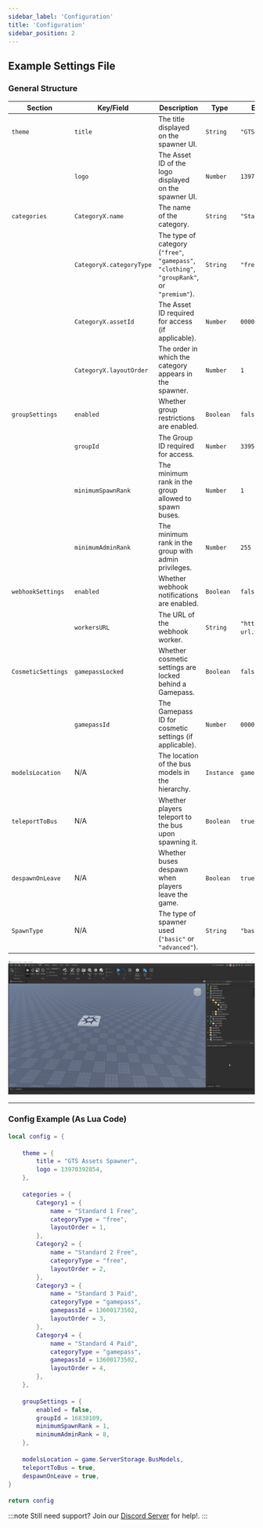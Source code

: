 ```yaml
---
sidebar_label: 'Configuration'
title: 'Configuration'
sidebar_position: 2
---
```


## Example Settings File

### General Structure

| Section                | Key/Field                  | Description                                                                                     | Type           | Example/Default Value               |
|------------------------|----------------------------|-------------------------------------------------------------------------------------------------|----------------|-------------------------------------|
| `theme`                | `title`                   | The title displayed on the spawner UI.                                                         | `String`       | `"GTS Assets Spawner"`             |
|                        | `logo`                    | The Asset ID of the logo displayed on the spawner UI.                                           | `Number`       | `13970392854`                      |
| `categories`           | `CategoryX.name`          | The name of the category.                                                                      | `String`       | `"Standard 1 Free"`                |
|                        | `CategoryX.categoryType`  | The type of category (`"free"`, `"gamepass"`, `"clothing"`, `"groupRank"`, or `"premium"`). | `String`       | `"free"`                           |
|                        | `CategoryX.assetId`       | The Asset ID required for access (if applicable).                                              | `Number`       | `000000`                           |
|                        | `CategoryX.layoutOrder`   | The order in which the category appears in the spawner.                                         | `Number`       | `1`                                |
| `groupSettings`        | `enabled`                 | Whether group restrictions are enabled.                                                        | `Boolean`      | `false`                            |
|                        | `groupId`                 | The Group ID required for access.                                                              | `Number`       | `3395411`                         |
|                        | `minimumSpawnRank`        | The minimum rank in the group allowed to spawn buses.                                           | `Number`       | `1`                                |
|                        | `minimumAdminRank`        | The minimum rank in the group with admin privileges.                                            | `Number`       | `255`                              |
| `webhookSettings`      | `enabled`                 | Whether webhook notifications are enabled.                                                     | `Boolean`      | `false`                            |
|                        | `workersURL`              | The URL of the webhook worker.                                                                 | `String`       | `"https://my-worker-url.workers.dev/"` |
| `CosmeticSettings`     | `gamepassLocked`          | Whether cosmetic settings are locked behind a Gamepass.                                         | `Boolean`      | `false`                            |
|                        | `gamepassId`              | The Gamepass ID for cosmetic settings (if applicable).                                          | `Number`       | `000000`                           |
| `modelsLocation`       | N/A                       | The location of the bus models in the hierarchy.                                               | `Instance`     | `game.ServerStorage.BusModels`     |
| `teleportToBus`        | N/A                       | Whether players teleport to the bus upon spawning it.                                          | `Boolean`      | `true`                             |
| `despawnOnLeave`       | N/A                       | Whether buses despawn when players leave the game.                                             | `Boolean`      | `true`                             |
| `SpawnType`            | N/A                       | The type of spawner used (`"basic"` or `"advanced"`).                                          | `String`       | `"basic"`                          |

![A descriptive alt text](./gif-3.gif)

---


### Config Example (As Lua Code)

```lua showLineNumbers title="SpawnerSettings"
local config = {

    theme = {
        title = "GTS Assets Spawner",
        logo = 13970392854,
    },

    categories = {
        Category1 = {
            name = "Standard 1 Free",
            categoryType = "free",
            layoutOrder = 1,
        },
        Category2 = {
            name = "Standard 2 Free",
            categoryType = "free",
            layoutOrder = 2,
        },
        Category3 = {
            name = "Standard 3 Paid",
            categoryType = "gamepass",
            gamepassId = 13600173502,
            layoutOrder = 3,
        },
        Category4 = {
            name = "Standard 4 Paid",
            categoryType = "gamepass",
            gamepassId = 13600173502,
            layoutOrder = 4,
        },
    },

    groupSettings = {
        enabled = false,
        groupId = 16838109,
        minimumSpawnRank = 1,
        minimumAdminRank = 8,
    },

    modelsLocation = game.ServerStorage.BusModels,
    teleportToBus = true,
    despawnOnLeave = true,
}

return config
```

:::note
Still need support? Join our [Discord Server](https://discord.gg/5k85S4KWSR) for help!.
:::